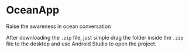 # OceanApp
Raise the awareness in ocean conversation

After downloading the ```.zip``` file, just simple drag the folder inside the ```.zip``` file to the desktop and use Android Studio to open the project.
